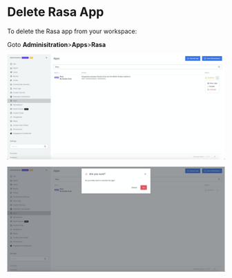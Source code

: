 # Delete Rasa App

To delete the Rasa app from your workspace:

Goto **Adminisitration**>**Apps**>**Rasa**

![](<../../../../../.gitbook/assets/image (578).png>)

![](<../../../../../.gitbook/assets/image (579).png>)
